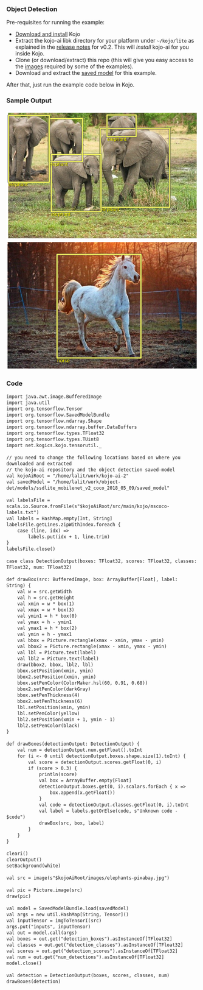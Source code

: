 ### Object Detection

Pre-requisites for running the example:
* [Download and install](https://www.kogics.net/kojo-download) Kojo
* Extract the kojo-ai libk directory for your platform under `~/kojo/lite` as explained in the [release notes](https://github.com/litan/kojo-ai-2/releases/tag/v0.2) for v0.2. This will *install* kojo-ai for you inside Kojo.
* Clone (or download/extract) this repo (this will give you easy access to the [images](../images) required by some of the examples).
* Download and extract the [saved model](https://github.com/litan/kojo-ai-2/releases/download/v0.2/object_detection_saved_model.zip) for this example.

After that, just run the example code below in Kojo.

### Sample Output

![elephants-od.png](elephants-od.png)
![horse-od.png](horse-od.png)

### Code

```
import java.awt.image.BufferedImage
import java.util
import org.tensorflow.Tensor
import org.tensorflow.SavedModelBundle
import org.tensorflow.ndarray.Shape
import org.tensorflow.ndarray.buffer.DataBuffers
import org.tensorflow.types.TFloat32
import org.tensorflow.types.TUint8
import net.kogics.kojo.tensorutil._

// you need to change the following locations based on where you downloaded and extracted
// the kojo-ai repository and the object detection saved-model
val kojoAiRoot = "/home/lalit/work/kojo-ai-2"
val savedModel = "/home/lalit/work/object-det/models/ssdlite_mobilenet_v2_coco_2018_05_09/saved_model"

val labelsFile = scala.io.Source.fromFile(s"$kojoAiRoot/src/main/kojo/mscoco-labels.txt")
val labels = HashMap.empty[Int, String]
labelsFile.getLines.zipWithIndex.foreach {
    case (line, idx) =>
        labels.put(idx + 1, line.trim)
}
labelsFile.close()

case class DetectionOutput(boxes: TFloat32, scores: TFloat32, classes: TFloat32, num: TFloat32)

def drawBox(src: BufferedImage, box: ArrayBuffer[Float], label: String) {
    val w = src.getWidth
    val h = src.getHeight
    val xmin = w * box(1)
    val xmax = w * box(3)
    val ymin1 = h * box(0)
    val ymax = h - ymin1
    val ymax1 = h * box(2)
    val ymin = h - ymax1
    val bbox = Picture.rectangle(xmax - xmin, ymax - ymin)
    val bbox2 = Picture.rectangle(xmax - xmin, ymax - ymin)
    val lbl = Picture.text(label)
    val lbl2 = Picture.text(label)
    draw(bbox2, bbox, lbl2, lbl)
    bbox.setPosition(xmin, ymin)
    bbox2.setPosition(xmin, ymin)
    bbox.setPenColor(ColorMaker.hsl(60, 0.91, 0.68))
    bbox2.setPenColor(darkGray)
    bbox.setPenThickness(4)
    bbox2.setPenThickness(6)
    lbl.setPosition(xmin, ymin)
    lbl.setPenColor(yellow)
    lbl2.setPosition(xmin + 1, ymin - 1)
    lbl2.setPenColor(black)
}

def drawBoxes(detectionOutput: DetectionOutput) {
    val num = detectionOutput.num.getFloat().toInt
    for (i <- 0 until detectionOutput.boxes.shape.size(1).toInt) {
        val score = detectionOutput.scores.getFloat(0, i)
        if (score > 0.3) {
            println(score)
            val box = ArrayBuffer.empty[Float]
            detectionOutput.boxes.get(0, i).scalars.forEach { x =>
                box.append(x.getFloat())
            }
            val code = detectionOutput.classes.getFloat(0, i).toInt
            val label = labels.getOrElse(code, s"Unknown code - $code")
            drawBox(src, box, label)
        }
    }
}

cleari()
clearOutput()
setBackground(white)

val src = image(s"$kojoAiRoot/images/elephants-pixabay.jpg")

val pic = Picture.image(src)
draw(pic)

val model = SavedModelBundle.load(savedModel)
val args = new util.HashMap[String, Tensor]()
val inputTensor = imgToTensorI(src)
args.put("inputs", inputTensor)
val out = model.call(args)
val boxes = out.get("detection_boxes").asInstanceOf[TFloat32]
val classes = out.get("detection_classes").asInstanceOf[TFloat32]
val scores = out.get("detection_scores").asInstanceOf[TFloat32]
val num = out.get("num_detections").asInstanceOf[TFloat32]
model.close()

val detection = DetectionOutput(boxes, scores, classes, num)
drawBoxes(detection)
```
